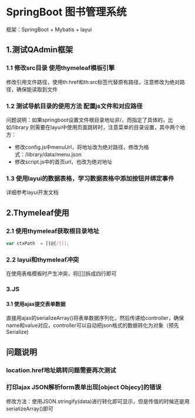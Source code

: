 # SpringBoot 图书管理系统
框架：SpringBoot + Mybatis + layui

## 1.测试QAdmin框架
### 1.1 修改src目录 使用thymeleaf模板引擎

修改引用文件路径，使用th:href和th:src标签代替原有路径，注意修改为绝对路径，确保能读取到文件

### 1.2 测试导航目录的使用方法 配置js文件和对应路径
问题说明：如果springboot设置文件根目录地址非/，而指定了具体的，比如/library
则需要在layui中使用页面跳转时，注意菜单的目录设置，其中两个地方：
* 修改config.js中menuUrl，将地址改为绝对路径，修改为格式：/library/data/menu.json
* 修改script.js中的首页url，也改为绝对地址

### 1.3 使用layui的数据表格，学习数据表格中添加按钮并绑定事件
详细参考layui开发文档

## 2.Thymeleaf使用
### 2.1 使用thymeleaf获取根目录地址

```javascript
var ctxPath  = [[@{/}]];
```

### 2.2 layui和thymeleaf冲突
在使用表格模板时产生冲突，将[[]]拆成四行即可

### 3.JS
#### 3.1 使用ajax提交表单数据
直接用ajax的serializeArray()将表单数据序列化，然后传递给controller，确保name和value对应，controller可以自动把json格式的数据转化为对象（预先Serialize)

## 问题说明
### location.href地址跳转问题需要再次测试

### 打印ajax JSON解析form表单出现[object Objecy]的错误
修改方法：使用JSON.stringify(data)进行转化即可显示，但是传值的时候还是用serializeArray()即可